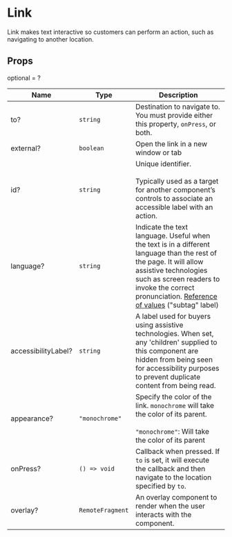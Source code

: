 # Link

Link makes text interactive so customers can perform an action, such as navigating to another location.

## Props
optional = ?

| Name | Type | Description |
| --- | --- | --- |
| to? | <code>string</code> | Destination to navigate to. You must provide either this property, `onPress`, or both. |
| external? | <code>boolean</code> | Open the link in a new window or tab |
| id? | <code>string</code> | Unique identifier.<br /><br />Typically used as a target for another component’s controls to associate an accessible label with an action. |
| language? | <code>string</code> | Indicate the text language. Useful when the text is in a different language than the rest of the page. It will allow assistive technologies such as screen readers to invoke the correct pronunciation. [Reference of values](https://www.iana.org/assignments/language-subtag-registry/language-subtag-registry) (&#34;subtag&#34; label) |
| accessibilityLabel? | <code>string</code> | A label used for buyers using assistive technologies. When set, any 'children' supplied to this component are hidden from being seen for accessibility purposes to prevent duplicate content from being read. |
| appearance? | <code>"monochrome"</code> | Specify the color of the link. `monochrome` will take the color of its parent.<br /><br /><code>"monochrome"</code>: Will take the color of its parent |
| onPress? | <code>() => void</code> | Callback when pressed. If `to` is set, it will execute the callback and then navigate to the location specified by `to`. |
| overlay? | <code>RemoteFragment</code> | An overlay component to render when the user interacts with the component. |